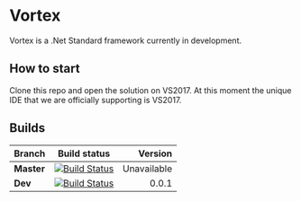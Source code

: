 # Vortex

Vortex is a .Net Standard framework currently in development.

## How to start

Clone this repo and open the solution on VS2017. At this moment the unique IDE that we are officially supporting is VS2017.

## Builds

| **Branch** | Build status | Version |
| ------------- |:-------------:| -----:|
| **Master**        | [![Build Status](https://travis-ci.org/equilaterus/Vortex.svg?branch=master)](https://travis-ci.org/equilaterus/Vortex) | Unavailable  |
| **Dev**        | [![Build Status](https://travis-ci.org/equilaterus/Vortex.svg?branch=dev)](https://travis-ci.org/equilaterus/Vortex) | 0.0.1  |
